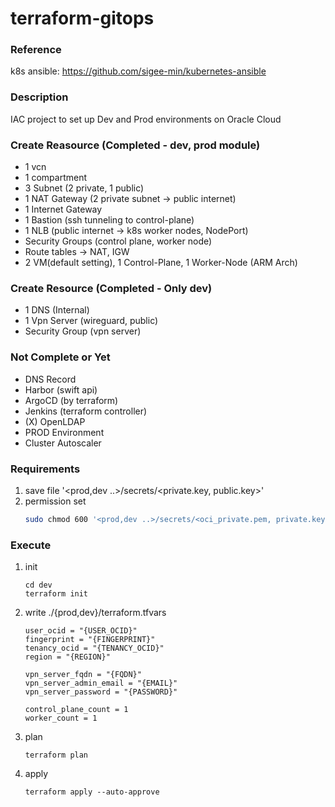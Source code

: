 # terraform-gitops

### Reference
k8s ansible: https://github.com/sigee-min/kubernetes-ansible <br/>

### Description
IAC project to set up Dev and Prod environments on Oracle Cloud

### Create Reasource (Completed - dev, prod module)
* 1 vcn
* 1 compartment
* 3 Subnet (2 private, 1 public)
* 1 NAT Gateway (2 private subnet -> public internet)
* 1 Internet Gateway
* 1 Bastion (ssh tunneling to control-plane)
* 1 NLB (public internet -> k8s worker nodes, NodePort)
* Security Groups (control plane, worker node)
* Route tables -> NAT, IGW
* 2 VM(default setting), 1 Control-Plane, 1 Worker-Node (ARM Arch)

### Create Resource (Completed - Only dev)
* 1 DNS (Internal)
* 1 Vpn Server (wireguard, public)
* Security Group (vpn server)

### Not Complete or Yet
* DNS Record
* Harbor (swift api)
* ArgoCD (by terraform)
* Jenkins (terraform controller)
* (X) OpenLDAP
* PROD Environment
* Cluster Autoscaler



### Requirements

1. save file '<prod,dev ..>/secrets/<private.key, public.key>'
2. permission set 
   ```bash
   sudo chmod 600 '<prod,dev ..>/secrets/<oci_private.pem, private.key, public.key>'
   ```
### Execute
1. init
   ```shell
   cd dev
   terraform init
   ```
2. write ./{prod,dev}/terraform.tfvars
   ```text
   user_ocid = "{USER_OCID}"
   fingerprint = "{FINGERPRINT}"
   tenancy_ocid = "{TENANCY_OCID}"
   region = "{REGION}"
   
   vpn_server_fqdn = "{FQDN}"
   vpn_server_admin_email = "{EMAIL}"
   vpn_server_password = "{PASSWORD}"
   
   control_plane_count = 1
   worker_count = 1
   ```
3. plan
   ```shell
   terraform plan
   ```
4. apply
   ```shell
   terraform apply --auto-approve
   ```